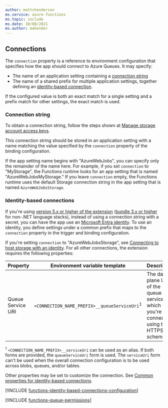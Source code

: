 ```yaml
---
author: mattchenderson
ms.service: azure-functions
ms.topic: include
ms.date: 10/08/2021
ms.author: mahender
---
```


## Connections

The `connection` property is a reference to environment configuration that specifies how the app should connect to Azure Queues. It may specify:

- The name of an application setting containing a [connection string](#connection-string)
- The name of a shared prefix for multiple application settings, together defining an [identity-based connection](#identity-based-connections).

If the configured value is both an exact match for a single setting and a prefix match for other settings, the exact match is used.

### Connection string

To obtain a connection string, follow the steps shown at [Manage storage account access keys](../articles/storage/common/storage-account-keys-manage.md).

This connection string should be stored in an application setting with a name matching the value specified by the `connection` property of the binding configuration.

If the app setting name begins with "AzureWebJobs", you can specify only the remainder of the name here. For example, if you set `connection` to "MyStorage", the Functions runtime looks for an app setting that is named "AzureWebJobsMyStorage." If you leave `connection` empty, the Functions runtime uses the default Storage connection string in the app setting that is named `AzureWebJobsStorage`.

### Identity-based connections

If you're using [version 5.x or higher of the extension](../articles/azure-functions/functions-bindings-storage-queue.md#storage-extension-5x-and-higher) ([bundle 3.x or higher](../articles/azure-functions/functions-bindings-storage-queue.md?tabs=extensionv3#install-bundle) for non-.NET language stacks), instead of using a connection string with a secret, you can have the app use an [Microsoft Entra identity](../articles/active-directory/fundamentals/active-directory-whatis.md). To use an identity, you define settings under a common prefix that maps to the `connection` property in the trigger and binding configuration.

If you're setting `connection` to "AzureWebJobsStorage", see [Connecting to host storage with an identity](../articles/azure-functions/functions-reference.md#connecting-to-host-storage-with-an-identity). For all other connections, the extension requires the following properties: 

| Property                  | Environment variable template                       |Description                                | Example value |
|---------------------------|-----------------------------------------------------|--------------------------------------------|---------|
| Queue Service URI | `<CONNECTION_NAME_PREFIX>__queueServiceUri`<sup>1</sup>  | The data plane URI of the queue service to which you're connecting, using the HTTPS scheme. | https://<storage_account_name>.queue.core.windows.net |

<sup>1</sup> `<CONNECTION_NAME_PREFIX>__serviceUri` can be used as an alias. If both forms are provided, the `queueServiceUri` form is used. The `serviceUri` form can't be used when the overall connection configuration is to be used across blobs, queues, and/or tables.

Other properties may be set to customize the connection. See [Common properties for identity-based connections](../articles/azure-functions/functions-reference.md#common-properties-for-identity-based-connections).

[!INCLUDE [functions-identity-based-connections-configuration](./functions-identity-based-connections-configuration.md)]

[!INCLUDE [functions-queue-permissions](./functions-queue-permissions.md)]
